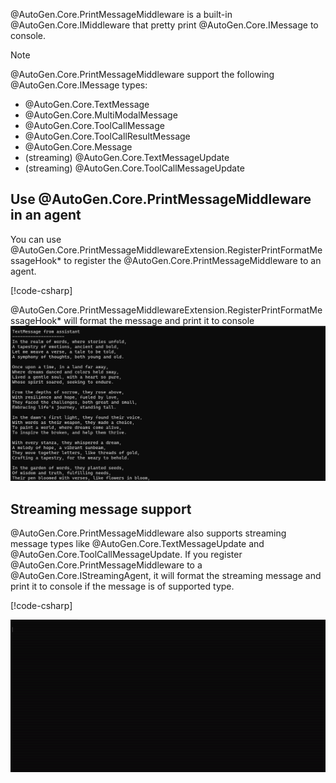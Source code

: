@AutoGen.Core.PrintMessageMiddleware is a built-in @AutoGen.Core.IMiddleware that pretty print @AutoGen.Core.IMessage to console.

> [!NOTE]
> @AutoGen.Core.PrintMessageMiddleware support the following @AutoGen.Core.IMessage types:
> - @AutoGen.Core.TextMessage
> - @AutoGen.Core.MultiModalMessage
> - @AutoGen.Core.ToolCallMessage
> - @AutoGen.Core.ToolCallResultMessage
> - @AutoGen.Core.Message
> - (streaming) @AutoGen.Core.TextMessageUpdate
> - (streaming) @AutoGen.Core.ToolCallMessageUpdate

## Use @AutoGen.Core.PrintMessageMiddleware in an agent
You can use @AutoGen.Core.PrintMessageMiddlewareExtension.RegisterPrintFormatMessageHook* to register the @AutoGen.Core.PrintMessageMiddleware to an agent.

[!code-csharp[](../../sample/AutoGen.BasicSamples/CodeSnippet/PrintMessageMiddlewareCodeSnippet.cs?name=PrintMessageMiddleware)]

@AutoGen.Core.PrintMessageMiddlewareExtension.RegisterPrintFormatMessageHook* will format the message and print it to console
![image](../images/articles/PrintMessageMiddleware/printMessage.png)

## Streaming message support

@AutoGen.Core.PrintMessageMiddleware also supports streaming message types like @AutoGen.Core.TextMessageUpdate and @AutoGen.Core.ToolCallMessageUpdate. If you register @AutoGen.Core.PrintMessageMiddleware to a @AutoGen.Core.IStreamingAgent, it will format the streaming message and print it to console if the message is of supported type.

[!code-csharp[](../../sample/AutoGen.BasicSamples/CodeSnippet/PrintMessageMiddlewareCodeSnippet.cs?name=print_message_streaming)]

![image](../images/articles/PrintMessageMiddleware/streamingoutput.gif)
